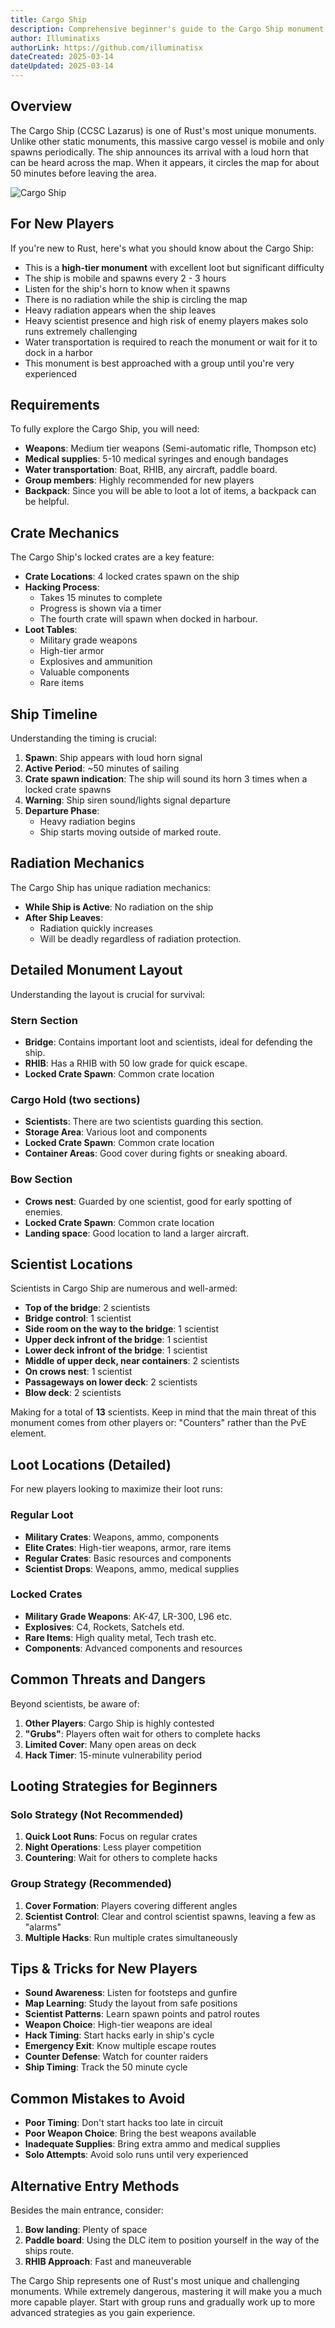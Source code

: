```yaml
---
title: Cargo Ship
description: Comprehensive beginner's guide to the Cargo Ship monument including layout, event mechanics, and survival strategies for new Rust players.
author: Illuminatixs
authorLink: https://github.com/illuminatisx
dateCreated: 2025-03-14
dateUpdated: 2025-03-14
---
```


## Overview

The Cargo Ship (CCSC Lazarus) is one of Rust's most unique monuments. Unlike other static monuments, this massive cargo vessel is mobile and only spawns periodically. The ship announces its arrival with a loud horn that can be heard across the map. When it appears, it circles the map for about 50 minutes before leaving the area.

![Cargo Ship](/wiki/image/monuments/cargo-ship.jpg)

## For New Players

If you're new to Rust, here's what you should know about the Cargo Ship:

- This is a **high-tier monument** with excellent loot but significant difficulty
- The ship is mobile and spawns every 2 - 3 hours
- Listen for the ship's horn to know when it spawns
- There is no radiation while the ship is circling the map
- Heavy radiation appears when the ship leaves
- Heavy scientist presence and high risk of enemy players makes solo runs extremely challenging
- Water transportation is required to reach the monument or wait for it to dock in a harbor
- This monument is best approached with a group until you're very experienced

## Requirements

To fully explore the Cargo Ship, you will need:

- **Weapons**: Medium tier weapons (Semi-automatic rifle, Thompson etc)
- **Medical supplies**: 5-10 medical syringes and enough bandages
- **Water transportation**: Boat, RHIB, any aircraft, paddle board.
- **Group members**: Highly recommended for new players
- **Backpack**: Since you will be able to loot a lot of items, a backpack can be helpful.

## Crate Mechanics

The Cargo Ship's locked crates are a key feature:

- **Crate Locations**: 4 locked crates spawn on the ship
- **Hacking Process**:
  - Takes 15 minutes to complete
  - Progress is shown via a timer
  - The fourth crate will spawn when docked in harbour.
- **Loot Tables**:
  - Military grade weapons
  - High-tier armor
  - Explosives and ammunition
  - Valuable components
  - Rare items

## Ship Timeline

Understanding the timing is crucial:

1. **Spawn**: Ship appears with loud horn signal
2. **Active Period**: ~50 minutes of sailing
3. **Crate spawn indication**: The ship will sound its horn 3 times when a locked crate spawns
4. **Warning**: Ship siren sound/lights signal departure
5. **Departure Phase**:
   - Heavy radiation begins
   - Ship starts moving outside of marked route.

## Radiation Mechanics

The Cargo Ship has unique radiation mechanics:

- **While Ship is Active**: No radiation on the ship
- **After Ship Leaves**: 
  - Radiation quickly increases
  - Will be deadly regardless of radiation protection.

## Detailed Monument Layout

Understanding the layout is crucial for survival:

### Stern Section
- **Bridge**: Contains important loot and scientists, ideal for defending the ship.
- **RHIB**: Has a RHIB with 50 low grade for quick escape.
- **Locked Crate Spawn**: Common crate location

### Cargo Hold (two sections)
- **Scientists**: There are two scientists guarding this section.
- **Storage Area**: Various loot and components
- **Locked Crate Spawn**: Common crate location
- **Container Areas**: Good cover during fights or sneaking aboard.

### Bow Section
- **Crows nest**: Guarded by one scientist, good for early spotting of enemies.
- **Locked Crate Spawn**: Common crate location
- **Landing space**: Good location to land a larger aircraft.

## Scientist Locations

Scientists in Cargo Ship are numerous and well-armed:

- **Top of the bridge**: 2 scientists
- **Bridge control**: 1 scientist
- **Side room on the way to the bridge**: 1 scientist
- **Upper deck infront of the bridge**: 1 scientist
- **Lower deck infront of the bridge**: 1 scientist
- **Middle of upper deck, near containers**: 2 scientists
- **On crows nest**: 1 scientist
- **Passageways on lower deck**: 2 scientists
- **Blow deck**: 2 scientists

Making for a total of **13** scientists. Keep in mind that the main threat of this monument comes from other players or: "Counters" rather than the PvE element.

## Loot Locations (Detailed)

For new players looking to maximize their loot runs:

### Regular Loot
- **Military Crates**: Weapons, ammo, components
- **Elite Crates**: High-tier weapons, armor, rare items
- **Regular Crates**: Basic resources and components
- **Scientist Drops**: Weapons, ammo, medical supplies

### Locked Crates
- **Military Grade Weapons**: AK-47, LR-300, L96 etc.
- **Explosives**: C4, Rockets, Satchels etd.
- **Rare Items**: High quality metal, Tech trash etc.
- **Components**: Advanced components and resources

## Common Threats and Dangers

Beyond scientists, be aware of:

1. **Other Players**: Cargo Ship is highly contested
2. **"Grubs"**: Players often wait for others to complete hacks
3. **Limited Cover**: Many open areas on deck
4. **Hack Timer**: 15-minute vulnerability period

## Looting Strategies for Beginners

### Solo Strategy (Not Recommended)
1. **Quick Loot Runs**: Focus on regular crates
2. **Night Operations**: Less player competition
3. **Countering**: Wait for others to complete hacks

### Group Strategy (Recommended)
1. **Cover Formation**: Players covering different angles
2. **Scientist Control**: Clear and control scientist spawns, leaving a few as "alarms"
3. **Multiple Hacks**: Run multiple crates simultaneously

## Tips & Tricks for New Players

- **Sound Awareness**: Listen for footsteps and gunfire
- **Map Learning**: Study the layout from safe positions
- **Scientist Patterns**: Learn spawn points and patrol routes
- **Weapon Choice**: High-tier weapons are ideal
- **Hack Timing**: Start hacks early in ship's cycle
- **Emergency Exit**: Know multiple escape routes
- **Counter Defense**: Watch for counter raiders
- **Ship Timing**: Track the 50 minute cycle

## Common Mistakes to Avoid

- **Poor Timing**: Don't start hacks too late in circuit
- **Poor Weapon Choice**: Bring the best weapons available
- **Inadequate Supplies**: Bring extra ammo and medical supplies
- **Solo Attempts**: Avoid solo runs until very experienced

## Alternative Entry Methods

Besides the main entrance, consider:

1. **Bow landing**: Plenty of space
2. **Paddle board**: Using the DLC item to position yourself in the way of the ships route.
3. **RHIB Approach**: Fast and maneuverable

The Cargo Ship represents one of Rust's most unique and challenging monuments. While extremely dangerous, mastering it will make you a much more capable player. Start with group runs and gradually work up to more advanced strategies as you gain experience. 
